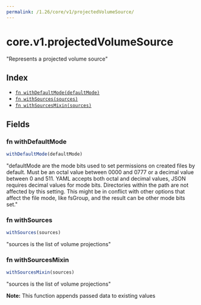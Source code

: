 ```yaml
---
permalink: /1.26/core/v1/projectedVolumeSource/
---
```


# core.v1.projectedVolumeSource

"Represents a projected volume source"

## Index

* [`fn withDefaultMode(defaultMode)`](#fn-withdefaultmode)
* [`fn withSources(sources)`](#fn-withsources)
* [`fn withSourcesMixin(sources)`](#fn-withsourcesmixin)

## Fields

### fn withDefaultMode

```ts
withDefaultMode(defaultMode)
```

"defaultMode are the mode bits used to set permissions on created files by default. Must be an octal value between 0000 and 0777 or a decimal value between 0 and 511. YAML accepts both octal and decimal values, JSON requires decimal values for mode bits. Directories within the path are not affected by this setting. This might be in conflict with other options that affect the file mode, like fsGroup, and the result can be other mode bits set."

### fn withSources

```ts
withSources(sources)
```

"sources is the list of volume projections"

### fn withSourcesMixin

```ts
withSourcesMixin(sources)
```

"sources is the list of volume projections"

**Note:** This function appends passed data to existing values